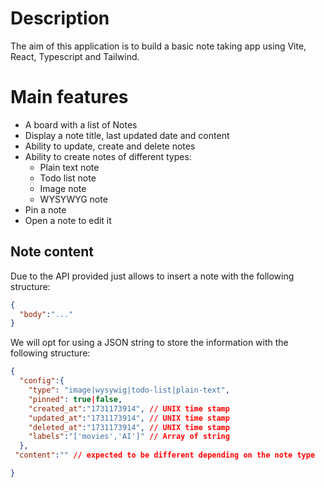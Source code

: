 # Description
The aim of this application is to build a basic note taking app using Vite, React, Typescript and Tailwind.


# Main features

- A board with a list of Notes 
- Display a note title, last updated date and content 
- Ability to update, create and delete notes 
- Ability to create notes of different types:
  - Plain text note
  - Todo list note
  - Image note
  - WYSYWYG note
- Pin a note
- Open a note to edit it


## Note content
Due to the API provided just allows to insert a note with the following structure:
```JSON
{
  "body":"..."
}
```
We will opt for using a JSON string to store the information with the following structure:

```JSON
{
  "config":{
    "type": "image|wysywig|todo-list|plain-text",
    "pinned": true|false,
    "created_at":"1731173914", // UNIX time stamp
    "updated_at":"1731173914", // UNIX time stamp
    "deleted_at":"1731173914", // UNIX time stamp
    "labels":"['movies','AI']" // Array of string
  },
 "content":"" // expected to be different depending on the note type

}
```